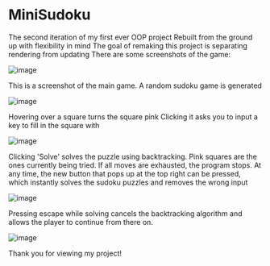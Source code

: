 # MiniSudoku
The second iteration of my first ever OOP project 
Rebuilt from the ground up with flexibility in mind
The goal of remaking this project is separating rendering from updating
There are some screenshots of the game:

![image](https://user-images.githubusercontent.com/81370219/171403782-8518eaca-76d5-44e4-b4e6-26f9623c3a26.png)

This is a screenshot of the main game. 
A random sudoku game is generated

![image](https://user-images.githubusercontent.com/81370219/171403948-3cbc5cfd-c3f5-4ac6-9859-b9ae5a6304bc.png)

Hovering over a square turns the square pink
Clicking it asks you to input a key to fill in the square with 

![image](https://user-images.githubusercontent.com/81370219/171404171-df92397e-dc70-4e3d-9065-6baeb0ca0c63.png)

Clicking 'Solve' solves the puzzle using backtracking. Pink squares are the ones currently being tried.
If all moves are exhausted, the program stops. At any time, the new button that pops up at the top right can be pressed, which instantly solves the sudoku puzzles and removes the wrong input

![image](https://user-images.githubusercontent.com/81370219/171404240-958db476-0b4c-4191-9447-9c3c88f7cf83.png)

Pressing escape while solving cancels the backtracking algorithm and allows the player to continue from there on.

![image](https://user-images.githubusercontent.com/81370219/171404725-9e002bc9-c79a-4a13-80ec-68fe19a91ba5.png)

Thank you for viewing my project!
